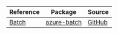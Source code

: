 | Reference | Package | Source |
|---|---|---|
|[Batch](batch-readme.md)|[azure-batch](https://pypi.org/project/azure-batch)|[GitHub](https://github.com/Azure/azure-sdk-for-python/blob/main/sdk/batch/azure-batch)|
